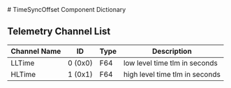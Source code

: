 <title>TimeSyncOffset Component Dictionary</title>
# TimeSyncOffset Component Dictionary


## Telemetry Channel List

|Channel Name|ID|Type|Description|
|---|---|---|---|
|LLTime|0 (0x0)|F64|low level time tlm in seconds|
|HLTime|1 (0x1)|F64|high level time tlm in seconds|

